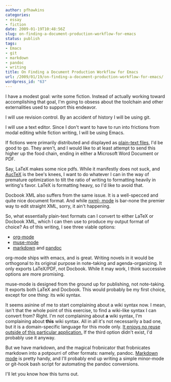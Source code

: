 ```yaml
---
author: pfhawkins
categories:
- essay
- fiction
date: 2009-01-19T10:48:56Z
slug: on-finding-a-document-production-workflow-for-emacs
status: publish
tags:
- Emacs
- git
- markdown
- pandoc
- writing
title: On Finding a Document Production Workflow for Emacs
url: /2009/01/19/on-finding-a-document-production-workflow-for-emacs/
wordpress_id: "63"
---
```


I have a modest goal: write some fiction. Instead of actually working toward
accomplishing that goal, I'm going to obsess about the toolchain and other
externalities used to support this endeavor.

I will use revision control. By an accident of history I will be using git.

I will use a text editor. Since I don't want to have to run into frictions
from modal editing while fiction writing, I will be using Emacs.

If fictions were primarily distributed and displayed as [plain-text
files](http://www.gutenberg.org/catalog/), I'd be good to go. They aren't, and
I would like to at least attempt to send this higher up the food chain, ending
in either a Microsoft Word Document or PDF.

Say, LaTeX makes some nice pdfs. While it manifestly does not suck, and
[AucTeX](http://www.gnu.org/software/auctex/) is the bee's knees, I want to do
whatever I can in the way of premature optimization to tilt the ratio of
writing to formatting heavily in writing's favor. LaTeX is formatting heavy,
so I'd like to avoid that.

Docbook XML also suffers from the same issue. It is a well-specced and quite
nice document format. And while [nxml-
mode](http://www.emacswiki.org/emacs/NxmlMode) is bar-none the premier way to
edit straight XML, sorry, it ain't happening.

So, what essentially plain-text formats can I convert to either LaTeX or
Docbook XML, which I can then use to produce my output format of choice? As of
this writing, I see three viable options:

  * [org-mode](http://orgmode.org/)
  * [muse-mode](http://www.gnu.org/software/emacs-muse/)
  * [markdown](http://markdown.infogami.com/) and [pandoc](http://johnmacfarlane.net/pandoc/)
  
org-mode ships with emacs, and is great. Writing novels in it would be
orthogonal to its original purpose in note-taking and agenda-organizing. It
only exports LaTeX/PDF, not Docbook. While it may work, I think successive
options are more promising.

muse-mode is designed from the ground up for publishing, not note-taking. It
exports both LaTeX and Docbook. This would probably be my first choice, except
for one thing: its wiki syntax.

It seems asinine of me to start complaining about a wiki syntax now. I mean,
isn't that the whole point of this exercise, to find a wiki-like syntax I can
convert from? Right. I'm not complaining about **a** wiki syntax, I'm
complaining about **this** wiki syntax. All in all it's not necessarily a bad
one, but it is a domain-specific language for this mode only. [It enjoys no
reuse outside of this particular
application.](http://blog.wired.com/monkeybites/2008/05/a-million-littl.html)
If the third option didn't exist, I'd probably use it anyway.

But we have markdown, and the magical frobnicator that frobnicates markdown
into a potpourri of other formats: namely, pandoc. [Markdown
mode](http://jblevins.org/projects/markdown-mode/) is pretty handy, and I'll
probably end up writing a simple minor-mode or git-hook bash script for
automating the pandoc conversions.

I'll let you know how this turns out.

